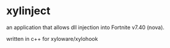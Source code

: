 # xylinject

an application that allows dll injection into Fortnite v7.40 (nova).

written in c++
for xyloware/xylohook
